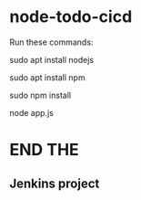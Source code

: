 # node-todo-cicd

Run these commands:


sudo apt install nodejs


sudo apt install npm


sudo npm install

node app.js
# END THE 
## Jenkins project
